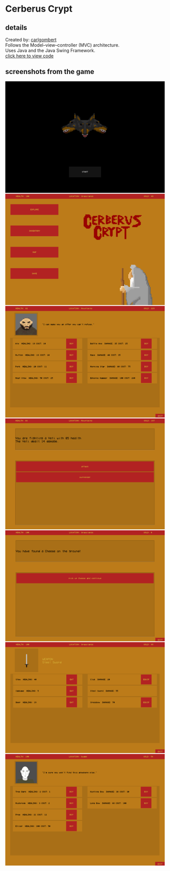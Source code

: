 # Cerberus Crypt
## details
Created by: [carlgombert](https://github.com/carlgombert)  
Follows the Model–view–controller (MVC) architecture.    
Uses Java and the Java Swing Framework.  
[click here to view code](https://github.com/carlgombert/Cerberus_Crypt/tree/main/cerberus_crypt/src/com/cerberus_crypt/main)

## screenshots from the game
![This is an image](https://github.com/carlgombert/Cerberus_Crypt/blob/main/SCREENSHOTS/SCREENSHOT1.png)
![This is an image](https://github.com/carlgombert/Cerberus_Crypt/blob/main/SCREENSHOTS/SCREENSHOT2.png)
![This is an image](https://github.com/carlgombert/Cerberus_Crypt/blob/main/SCREENSHOTS/SCREENSHOT3.png)
![This is an image](https://github.com/carlgombert/Cerberus_Crypt/blob/main/SCREENSHOTS/SCREENSHOT4.png)
![This is an image](https://github.com/carlgombert/Cerberus_Crypt/blob/main/SCREENSHOTS/SCREENSHOT7.png)
![This is an image](https://github.com/carlgombert/Cerberus_Crypt/blob/main/SCREENSHOTS/SCREENSHOT5.png)
![This is an image](https://github.com/carlgombert/Cerberus_Crypt/blob/main/SCREENSHOTS/SCREENSHOT6.png)

